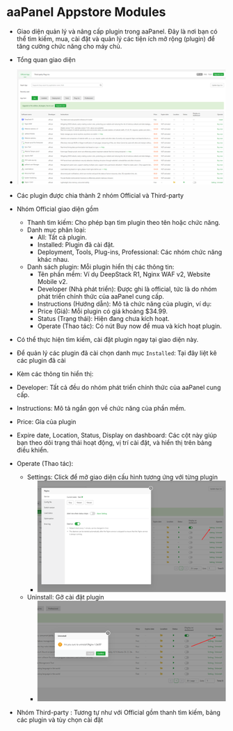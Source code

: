 # aaPanel Appstore Modules 
- Giao diện quản lý và nâng cấp plugin trong aaPanel. Đây là nơi bạn có thể tìm kiếm, mua, cài đặt và quản lý các tiện ích mở rộng (plugin) để tăng cường chức năng cho máy chủ.
- Tổng quan giao diện 
- ![images](./images/aa-1132.png)
- Các plugin được chia thành 2 nhóm Official và Third-party 
- Nhóm Official giao diện gồm 
	- Thanh tìm kiếm: Cho phép bạn tìm plugin theo tên hoặc chức năng.
	- Danh mục phân loại:
		- All: Tất cả plugin.
		- Installed: Plugin đã cài đặt.
		- Deployment, Tools, Plug-ins, Professional: Các nhóm chức năng khác nhau.
	- Danh sách plugin: Mỗi plugin hiển thị các thông tin:
		- Tên phần mềm: Ví dụ DeepStack R1, Nginx WAF v2, Website Mobile v2.
		- Developer (Nhà phát triển): Được ghi là official, tức là do nhóm phát triển chính thức của aaPanel cung cấp.
		- Instructions (Hướng dẫn): Mô tả chức năng của plugin, ví dụ:
		- Price (Giá): Mỗi plugin có giá khoảng $34.99.
		- Status (Trạng thái): Hiện đang chưa kích hoạt.
		- Operate (Thao tác): Có nút Buy now để mua và kích hoạt plugin.

- Có thể thực hiện tìm kiếm, cài đặt plugin ngay tại giao diện này.
- Để quản lý các plugin đã cài chọn danh mục `Installed`: Tại đây liệt kê các plugin đã cài 
- Kèm các thông tin hiển thị:
- Developer: Tất cả đều do nhóm phát triển chính thức của aaPanel cung cấp.
- Instructions: Mô tả ngắn gọn về chức năng của phần mềm.
- Price: Gía của plugin 
- Expire date, Location, Status, Display on dashboard: Các cột này giúp bạn theo dõi trạng thái hoạt động, vị trí cài đặt, và hiển thị trên bảng điều khiển.
- Operate (Thao tác):
	- Settings: Click để mở giao diện cấu hình tương ứng với từng plugin 
		- ![images](./images/aa-1137.png)
	- Uninstall: Gỡ cài đặt plugin 
		- ![images](./images/aa-1138.png)

- Nhóm Third-party : Tương tự như với Official gồm thanh tìm kiếm, bảng các plugin và tùy chọn cài đặt 

